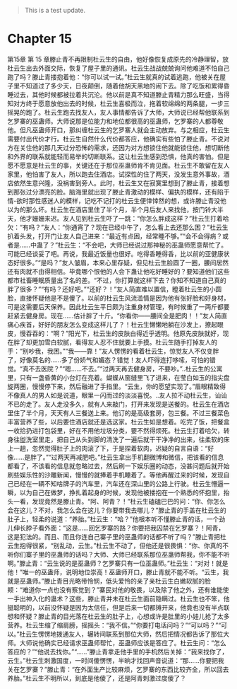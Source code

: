 > This is a test update.
# Chapter 15

第15章 第 15 章滕止青不再限制杜云生的自由，他好像恢复成原先的冷静理智，放杜云生出去外面交际，恢复了屋子里的通讯。杜云生战战兢兢询问他难道不怕自己跑了吗？滕止青搂抱着他：“你可以试一试。”杜云生就真的试着逃跑，他被关在屋子里不知道过了多少天，日夜颠倒，随着他胡天黑地的闹下去。除了吃饭和累得昏睡过去，其他时候都被拉着共沉沦。他以前是真不知道滕止青精力那么旺盛，当得知对方终于愿意放他出去的时候，杜云生喜极而泣，拖着软绵绵的两条腿，一步三摇晃的跑了。杜云生跑去找友人，友人事情都告诉了大师，大师说已经帮他联系到乞罗寨的巫蛊师。大师说那是位能力和地位都很高的巫蛊师，乞罗寨的人都尊敬他。但凡巫蛊师开口，那纠缠杜云生的乞罗寨人就会主动放弃。与之相应，杜云生需要付出代价才行。杜云生自然什么代价都答应，他确实有些怕了滕止青。不说对方在关住他的那几天过分恐怖的需求，还因为对方想锁住他就能锁住他，想切断他和外界的联系就能轻而易举的切断联系。这让杜云生感到恐惧，他真的害怕。但是愿不愿意是杜云生的事，关键还在于那位巫蛊师肯不肯见面。杜云生不敢留在友人家里，他怕害了友人，所以跑去住酒店。试探性的住了两天，没发生意外事故，酒店依然生意兴隆，没祸害到旁人。此时，杜云生又在寂寞里想到了滕止青，接着想到那张过分漂亮的脸。脑海里就出现了滕止青激动的模样、偏执的模样，还有陷于情-欲时那性感迷人的模样，记吃不记打的杜云生便悻悻然的想，或许滕止青没他以为的那么坏。杜云生在酒店里住了半个月，半个月后友人来找他，按门铃大半天，他才姗姗来迟。友人见到杜云生吓了一跳：“你怎么胖成这样？”杜云生打着哈欠：“有吗？”友人：“你通宵了？现在已经中午了，怎么看上去还那么困？”杜云生扒着头发，打开门让友人自己进来：“最近有点困，经常睡不够。”“会不会得病？或者是……中蛊了？”杜云生：“不会吧，大师已经说过那神秘的巫蛊师愿意帮忙了。可能已经谈妥了吧。再说，我最近饭量也很好。吃得香睡得香，比以前的亚健康状态好很多。”“是吗？”友人皱眉，本来心里存疑，但见杜云生脸圆了一圈，腰间居然还有肉就不由得相信。毕竟哪个恨他的人会下蛊让他吃好睡好的？要知道他们这些都市社畜睡眠质量出了名的差。“不过，你打算就这样下去？你知不知道自己真的胖了很多？”“有吗？还好吧。”“还好？！”友人简直难以置信，瞪着杜云生的小圆脸，直接怀疑他是不是傻了。以前的杜云生风流滥情是因为他有张好脸和好身材，可是这需要后天保养。因此杜云生平日颇为注重身材管理，有时候重了一两斤都要赶紧去健身房。现在……估计胖了十斤。“你看你——腰间全是肥肉！！”友人简直痛心疾首，好好的朋友怎么变成这样儿了？！杜云生懒懒地躺在沙发上，撩起眼皮，慢吞吞的：“啊？”阳光下，杜云生的皮肤白得近乎透明。他原先皮肤就好，现在胖了却更加雪白软腻，看得友人忍不住就要上手摸。杜云生随手打掉友人的手：“别吵我，我困。”“我——靠！”友人愣愣的看着杜云生，惊觉友人不仅变胖了，好像莫名的……多了份娇气和媚态？错觉！友人吓得连打哆嗦，可怕的错觉。“真不去医院？”“嗯……不去。”“过两天再去健身房，不要吵。”..杜云生的公寓里，只有一盏昏黄的小台灯在亮着。蝴蝶从窗缝里飞了进来，在莹白如玉的指尖盘旋两圈，慢慢停下来，然后融进了手指里。“云生，你的愿望实现了。”眉眼精致得不像真人的男人如是说道，眼里一闪而过的淡淡喜悦。..友人拉不动杜云生，讪讪不已的走了。友人走没多久，就有人来敲门，打开来发现是送餐的。杜云生在酒店里住了半个月，天天有人三餐送上来。他订的是高级套房，包三餐。不过三餐菜色丰富营养了些，以后要住酒店就还是选这家。杜云生如是想着。吃完了饭，把餐盒一收拾扔进打包袋里，好在不用他垃圾分类，要不然得烦死。杜云生打着哈欠，转身往盥洗室里走，把自己从头到脚的清洗了一遍后就干干净净的出来，往柔软的床上一趟，忽然觉得肚子上的肉滚了下，于是捏着软肉，迟疑的自言自语：“好像……是胖了。”“过两天再减肥吧。”杜云生拿出手机翻微博和微信，把该看的信息都看了，不该看的信息就忽略过去，然后刷一下娱乐圈的动态，没甚问题后就开始刷些娱乐性的沙雕新闻，慢慢的就捧着手机睡着了。等他再醒过来的时候，发现自己已经在一辆不知啥牌子的汽车里，汽车还在深山里的公路上行驶。杜云生懵逼一瞬，以为自己在做梦，挣扎着起身的时候，发现他被搂抱在一个熟悉的怀抱里，抬头一看，发现竟然是滕止青。“阿、阿青？！”杜云生磕磕巴巴的问：“你、你怎么会在这儿？不对，我怎么会在这儿？你要带我去哪儿？”滕止青的手盖在杜云生的肚子上，轻柔的说道：“养胎。”杜云生：“哈？”他根本听不懂滕止青的话，一个劲儿伸长脖子看外面：“这是……回乞罗寨的路？你要把我囚禁在乞罗寨？！阿青，这是犯法的。而且、而且你连自己寨子里的巫蛊师的话都不听了吗？”滕止青把杜云生抱得很紧，“别乱动，云生。”杜云生不动了，但他还是很畏惧：“你、你真的不听你们寨子里的巫蛊师的话吗？大师、大师已经联系那位巫蛊师帮我，你不能不听啊。”滕止青：“云生说的是巫蛊师？乞罗寨只有一位巫蛊师。”杜云生：“对对！就是他！”唯一的巫蛊师，说明地位崇高！巫蛊师开口，滕止青就不能不听。“云生，我就是巫蛊师。”滕止青目光略带怜悯，低头爱怜的亲了亲杜云生白嫩软腻的脸颊：“难道你一点也没有察觉到？”寨民对他的敬畏，以及除了他之外，还有谁能使一手出神入化的蛊术？这些，滕止青并未在杜云生面前隐瞒过。杜云生也不笨，他挺聪明的，以前没怀疑是因为太信任，但是后来一切都摊开来，他竟也没有半点联想和怀疑？滕止青的目光落在杜云生的肚子上，心想或许是肚里的小娃儿抢了太多营养。杜云生缩了缩肩膀，摇摇头：“我不信。”“你要打电话问吗？”“可以吗？”“可以。”杜云生愣愣地拨通友人，辗转间联系到那位大师，然后把情况都告诉了那位大师。大师说他确实已经请求巫蛊师帮忙，巫蛊师应该是答应了。杜云生问：“怎么答应的？”“他说去找你。”“……”滕止青拿走他手里的手机然后关掉：“我来找你了，云生。”杜云生刺激国度，一时间傻愣愣，半晌才找回声音说道：“那……你要把我关在乞罗寨？”滕止青：“在外面生产比较麻烦，乞罗寨的东西比较齐全，所以回去养胎。”杜云生不明所以，到底是他傻了，还是阿青刺激过度傻了？